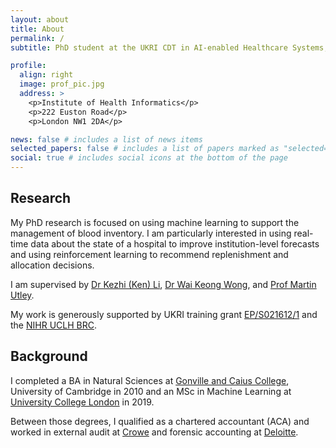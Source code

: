 ```yaml
---
layout: about
title: About
permalink: /
subtitle: PhD student at the UKRI CDT in AI-enabled Healthcare Systems, University College London

profile:
  align: right
  image: prof_pic.jpg
  address: >
    <p>Institute of Health Informatics</p>
    <p>222 Euston Road</p>
    <p>London NW1 2DA</p>

news: false # includes a list of news items
selected_papers: false # includes a list of papers marked as "selected={true}"
social: true # includes social icons at the bottom of the page
---
```


## Research

My PhD research is focused on using machine learning to support the management of blood inventory. I am particularly interested in using real-time data about the state of a hospital to improve institution-level forecasts and using reinforcement learning to recommend replenishment and allocation decisions.

I am supervised by [Dr Kezhi (Ken) Li](https://iris.ucl.ac.uk/iris/browse/profile?upi=KLIXX57), [Dr Wai Keong Wong](https://www.uclhospitals.brc.nihr.ac.uk/about-us/team/dr-wai-keong-wong), and [Prof Martin Utley](https://iris.ucl.ac.uk/iris/browse/profile?upi=MLUTL84).

My work is generously supported by UKRI training grant [EP/S021612/1](https://gtr.ukri.org/projects?ref=EP%2FS021612%2F1) and the [NIHR UCLH BRC](https://www.uclhospitals.brc.nihr.ac.uk/).

## Background

I completed a BA in Natural Sciences at [Gonville and Caius College](https://www.cai.cam.ac.uk/), University of Cambridge in 2010 and an MSc in Machine Learning at [University College London](https://www.ucl.ac.uk/) in 2019.

Between those degrees, I qualified as a chartered accountant (ACA) and worked in external audit at [Crowe](https://www.crowe.com/uk) and forensic accounting at [Deloitte](https://www2.deloitte.com/uk/en/explore/home.html).
